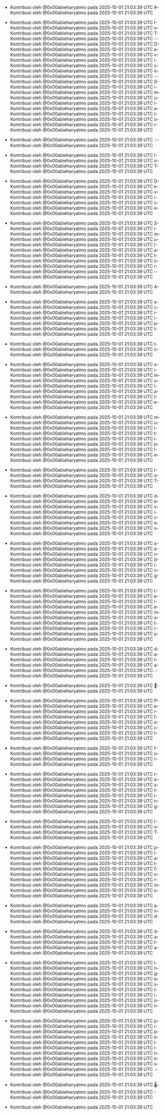 - Kontribusi oleh @0x00abieharyatmo pada 2025-10-01 21:03:39 UTC
#- Kontribusi oleh @0x00abieharyatmo pada 2025-10-01 21:03:39 UTC
 - Kontribusi oleh @0x00abieharyatmo pada 2025-10-01 21:03:39 UTC
I- Kontribusi oleh @0x00abieharyatmo pada 2025-10-01 21:03:39 UTC
o- Kontribusi oleh @0x00abieharyatmo pada 2025-10-01 21:03:39 UTC
T- Kontribusi oleh @0x00abieharyatmo pada 2025-10-01 21:03:39 UTC
-- Kontribusi oleh @0x00abieharyatmo pada 2025-10-01 21:03:39 UTC
D- Kontribusi oleh @0x00abieharyatmo pada 2025-10-01 21:03:39 UTC
e- Kontribusi oleh @0x00abieharyatmo pada 2025-10-01 21:03:39 UTC
v- Kontribusi oleh @0x00abieharyatmo pada 2025-10-01 21:03:39 UTC
i- Kontribusi oleh @0x00abieharyatmo pada 2025-10-01 21:03:39 UTC
c- Kontribusi oleh @0x00abieharyatmo pada 2025-10-01 21:03:39 UTC
e- Kontribusi oleh @0x00abieharyatmo pada 2025-10-01 21:03:39 UTC
-- Kontribusi oleh @0x00abieharyatmo pada 2025-10-01 21:03:39 UTC
S- Kontribusi oleh @0x00abieharyatmo pada 2025-10-01 21:03:39 UTC
i- Kontribusi oleh @0x00abieharyatmo pada 2025-10-01 21:03:39 UTC
m- Kontribusi oleh @0x00abieharyatmo pada 2025-10-01 21:03:39 UTC
u- Kontribusi oleh @0x00abieharyatmo pada 2025-10-01 21:03:39 UTC
l- Kontribusi oleh @0x00abieharyatmo pada 2025-10-01 21:03:39 UTC
a- Kontribusi oleh @0x00abieharyatmo pada 2025-10-01 21:03:39 UTC
t- Kontribusi oleh @0x00abieharyatmo pada 2025-10-01 21:03:39 UTC
o- Kontribusi oleh @0x00abieharyatmo pada 2025-10-01 21:03:39 UTC
r- Kontribusi oleh @0x00abieharyatmo pada 2025-10-01 21:03:39 UTC

- Kontribusi oleh @0x00abieharyatmo pada 2025-10-01 21:03:39 UTC
💡- Kontribusi oleh @0x00abieharyatmo pada 2025-10-01 21:03:39 UTC
 - Kontribusi oleh @0x00abieharyatmo pada 2025-10-01 21:03:39 UTC
I- Kontribusi oleh @0x00abieharyatmo pada 2025-10-01 21:03:39 UTC
o- Kontribusi oleh @0x00abieharyatmo pada 2025-10-01 21:03:39 UTC
T- Kontribusi oleh @0x00abieharyatmo pada 2025-10-01 21:03:39 UTC
 - Kontribusi oleh @0x00abieharyatmo pada 2025-10-01 21:03:39 UTC
D- Kontribusi oleh @0x00abieharyatmo pada 2025-10-01 21:03:39 UTC
e- Kontribusi oleh @0x00abieharyatmo pada 2025-10-01 21:03:39 UTC
v- Kontribusi oleh @0x00abieharyatmo pada 2025-10-01 21:03:39 UTC
i- Kontribusi oleh @0x00abieharyatmo pada 2025-10-01 21:03:39 UTC
c- Kontribusi oleh @0x00abieharyatmo pada 2025-10-01 21:03:39 UTC
e- Kontribusi oleh @0x00abieharyatmo pada 2025-10-01 21:03:39 UTC
 - Kontribusi oleh @0x00abieharyatmo pada 2025-10-01 21:03:39 UTC
S- Kontribusi oleh @0x00abieharyatmo pada 2025-10-01 21:03:39 UTC
i- Kontribusi oleh @0x00abieharyatmo pada 2025-10-01 21:03:39 UTC
m- Kontribusi oleh @0x00abieharyatmo pada 2025-10-01 21:03:39 UTC
u- Kontribusi oleh @0x00abieharyatmo pada 2025-10-01 21:03:39 UTC
l- Kontribusi oleh @0x00abieharyatmo pada 2025-10-01 21:03:39 UTC
a- Kontribusi oleh @0x00abieharyatmo pada 2025-10-01 21:03:39 UTC
t- Kontribusi oleh @0x00abieharyatmo pada 2025-10-01 21:03:39 UTC
o- Kontribusi oleh @0x00abieharyatmo pada 2025-10-01 21:03:39 UTC
r- Kontribusi oleh @0x00abieharyatmo pada 2025-10-01 21:03:39 UTC
:- Kontribusi oleh @0x00abieharyatmo pada 2025-10-01 21:03:39 UTC
 - Kontribusi oleh @0x00abieharyatmo pada 2025-10-01 21:03:39 UTC
A- Kontribusi oleh @0x00abieharyatmo pada 2025-10-01 21:03:39 UTC
 - Kontribusi oleh @0x00abieharyatmo pada 2025-10-01 21:03:39 UTC
s- Kontribusi oleh @0x00abieharyatmo pada 2025-10-01 21:03:39 UTC
c- Kontribusi oleh @0x00abieharyatmo pada 2025-10-01 21:03:39 UTC
r- Kontribusi oleh @0x00abieharyatmo pada 2025-10-01 21:03:39 UTC
i- Kontribusi oleh @0x00abieharyatmo pada 2025-10-01 21:03:39 UTC
p- Kontribusi oleh @0x00abieharyatmo pada 2025-10-01 21:03:39 UTC
t- Kontribusi oleh @0x00abieharyatmo pada 2025-10-01 21:03:39 UTC
 - Kontribusi oleh @0x00abieharyatmo pada 2025-10-01 21:03:39 UTC
t- Kontribusi oleh @0x00abieharyatmo pada 2025-10-01 21:03:39 UTC
o- Kontribusi oleh @0x00abieharyatmo pada 2025-10-01 21:03:39 UTC
 - Kontribusi oleh @0x00abieharyatmo pada 2025-10-01 21:03:39 UTC
s- Kontribusi oleh @0x00abieharyatmo pada 2025-10-01 21:03:39 UTC
i- Kontribusi oleh @0x00abieharyatmo pada 2025-10-01 21:03:39 UTC
m- Kontribusi oleh @0x00abieharyatmo pada 2025-10-01 21:03:39 UTC
u- Kontribusi oleh @0x00abieharyatmo pada 2025-10-01 21:03:39 UTC
l- Kontribusi oleh @0x00abieharyatmo pada 2025-10-01 21:03:39 UTC
a- Kontribusi oleh @0x00abieharyatmo pada 2025-10-01 21:03:39 UTC
t- Kontribusi oleh @0x00abieharyatmo pada 2025-10-01 21:03:39 UTC
e- Kontribusi oleh @0x00abieharyatmo pada 2025-10-01 21:03:39 UTC
 - Kontribusi oleh @0x00abieharyatmo pada 2025-10-01 21:03:39 UTC
m- Kontribusi oleh @0x00abieharyatmo pada 2025-10-01 21:03:39 UTC
u- Kontribusi oleh @0x00abieharyatmo pada 2025-10-01 21:03:39 UTC
l- Kontribusi oleh @0x00abieharyatmo pada 2025-10-01 21:03:39 UTC
t- Kontribusi oleh @0x00abieharyatmo pada 2025-10-01 21:03:39 UTC
i- Kontribusi oleh @0x00abieharyatmo pada 2025-10-01 21:03:39 UTC
p- Kontribusi oleh @0x00abieharyatmo pada 2025-10-01 21:03:39 UTC
l- Kontribusi oleh @0x00abieharyatmo pada 2025-10-01 21:03:39 UTC
e- Kontribusi oleh @0x00abieharyatmo pada 2025-10-01 21:03:39 UTC
 - Kontribusi oleh @0x00abieharyatmo pada 2025-10-01 21:03:39 UTC
I- Kontribusi oleh @0x00abieharyatmo pada 2025-10-01 21:03:39 UTC
o- Kontribusi oleh @0x00abieharyatmo pada 2025-10-01 21:03:39 UTC
T- Kontribusi oleh @0x00abieharyatmo pada 2025-10-01 21:03:39 UTC
 - Kontribusi oleh @0x00abieharyatmo pada 2025-10-01 21:03:39 UTC
d- Kontribusi oleh @0x00abieharyatmo pada 2025-10-01 21:03:39 UTC
e- Kontribusi oleh @0x00abieharyatmo pada 2025-10-01 21:03:39 UTC
v- Kontribusi oleh @0x00abieharyatmo pada 2025-10-01 21:03:39 UTC
i- Kontribusi oleh @0x00abieharyatmo pada 2025-10-01 21:03:39 UTC
c- Kontribusi oleh @0x00abieharyatmo pada 2025-10-01 21:03:39 UTC
e- Kontribusi oleh @0x00abieharyatmo pada 2025-10-01 21:03:39 UTC
s- Kontribusi oleh @0x00abieharyatmo pada 2025-10-01 21:03:39 UTC
 - Kontribusi oleh @0x00abieharyatmo pada 2025-10-01 21:03:39 UTC
s- Kontribusi oleh @0x00abieharyatmo pada 2025-10-01 21:03:39 UTC
e- Kontribusi oleh @0x00abieharyatmo pada 2025-10-01 21:03:39 UTC
n- Kontribusi oleh @0x00abieharyatmo pada 2025-10-01 21:03:39 UTC
d- Kontribusi oleh @0x00abieharyatmo pada 2025-10-01 21:03:39 UTC
i- Kontribusi oleh @0x00abieharyatmo pada 2025-10-01 21:03:39 UTC
n- Kontribusi oleh @0x00abieharyatmo pada 2025-10-01 21:03:39 UTC
g- Kontribusi oleh @0x00abieharyatmo pada 2025-10-01 21:03:39 UTC
 - Kontribusi oleh @0x00abieharyatmo pada 2025-10-01 21:03:39 UTC
t- Kontribusi oleh @0x00abieharyatmo pada 2025-10-01 21:03:39 UTC
e- Kontribusi oleh @0x00abieharyatmo pada 2025-10-01 21:03:39 UTC
l- Kontribusi oleh @0x00abieharyatmo pada 2025-10-01 21:03:39 UTC
e- Kontribusi oleh @0x00abieharyatmo pada 2025-10-01 21:03:39 UTC
m- Kontribusi oleh @0x00abieharyatmo pada 2025-10-01 21:03:39 UTC
e- Kontribusi oleh @0x00abieharyatmo pada 2025-10-01 21:03:39 UTC
t- Kontribusi oleh @0x00abieharyatmo pada 2025-10-01 21:03:39 UTC
r- Kontribusi oleh @0x00abieharyatmo pada 2025-10-01 21:03:39 UTC
y- Kontribusi oleh @0x00abieharyatmo pada 2025-10-01 21:03:39 UTC
 - Kontribusi oleh @0x00abieharyatmo pada 2025-10-01 21:03:39 UTC
d- Kontribusi oleh @0x00abieharyatmo pada 2025-10-01 21:03:39 UTC
a- Kontribusi oleh @0x00abieharyatmo pada 2025-10-01 21:03:39 UTC
t- Kontribusi oleh @0x00abieharyatmo pada 2025-10-01 21:03:39 UTC
a- Kontribusi oleh @0x00abieharyatmo pada 2025-10-01 21:03:39 UTC
.- Kontribusi oleh @0x00abieharyatmo pada 2025-10-01 21:03:39 UTC
 - Kontribusi oleh @0x00abieharyatmo pada 2025-10-01 21:03:39 UTC
📡- Kontribusi oleh @0x00abieharyatmo pada 2025-10-01 21:03:39 UTC
 - Kontribusi oleh @0x00abieharyatmo pada 2025-10-01 21:03:39 UTC
P- Kontribusi oleh @0x00abieharyatmo pada 2025-10-01 21:03:39 UTC
e- Kontribusi oleh @0x00abieharyatmo pada 2025-10-01 21:03:39 UTC
r- Kontribusi oleh @0x00abieharyatmo pada 2025-10-01 21:03:39 UTC
f- Kontribusi oleh @0x00abieharyatmo pada 2025-10-01 21:03:39 UTC
e- Kontribusi oleh @0x00abieharyatmo pada 2025-10-01 21:03:39 UTC
c- Kontribusi oleh @0x00abieharyatmo pada 2025-10-01 21:03:39 UTC
t- Kontribusi oleh @0x00abieharyatmo pada 2025-10-01 21:03:39 UTC
 - Kontribusi oleh @0x00abieharyatmo pada 2025-10-01 21:03:39 UTC
f- Kontribusi oleh @0x00abieharyatmo pada 2025-10-01 21:03:39 UTC
o- Kontribusi oleh @0x00abieharyatmo pada 2025-10-01 21:03:39 UTC
r- Kontribusi oleh @0x00abieharyatmo pada 2025-10-01 21:03:39 UTC
 - Kontribusi oleh @0x00abieharyatmo pada 2025-10-01 21:03:39 UTC
t- Kontribusi oleh @0x00abieharyatmo pada 2025-10-01 21:03:39 UTC
e- Kontribusi oleh @0x00abieharyatmo pada 2025-10-01 21:03:39 UTC
s- Kontribusi oleh @0x00abieharyatmo pada 2025-10-01 21:03:39 UTC
t- Kontribusi oleh @0x00abieharyatmo pada 2025-10-01 21:03:39 UTC
i- Kontribusi oleh @0x00abieharyatmo pada 2025-10-01 21:03:39 UTC
n- Kontribusi oleh @0x00abieharyatmo pada 2025-10-01 21:03:39 UTC
g- Kontribusi oleh @0x00abieharyatmo pada 2025-10-01 21:03:39 UTC
 - Kontribusi oleh @0x00abieharyatmo pada 2025-10-01 21:03:39 UTC
I- Kontribusi oleh @0x00abieharyatmo pada 2025-10-01 21:03:39 UTC
o- Kontribusi oleh @0x00abieharyatmo pada 2025-10-01 21:03:39 UTC
T- Kontribusi oleh @0x00abieharyatmo pada 2025-10-01 21:03:39 UTC
 - Kontribusi oleh @0x00abieharyatmo pada 2025-10-01 21:03:39 UTC
p- Kontribusi oleh @0x00abieharyatmo pada 2025-10-01 21:03:39 UTC
l- Kontribusi oleh @0x00abieharyatmo pada 2025-10-01 21:03:39 UTC
a- Kontribusi oleh @0x00abieharyatmo pada 2025-10-01 21:03:39 UTC
t- Kontribusi oleh @0x00abieharyatmo pada 2025-10-01 21:03:39 UTC
f- Kontribusi oleh @0x00abieharyatmo pada 2025-10-01 21:03:39 UTC
o- Kontribusi oleh @0x00abieharyatmo pada 2025-10-01 21:03:39 UTC
r- Kontribusi oleh @0x00abieharyatmo pada 2025-10-01 21:03:39 UTC
m- Kontribusi oleh @0x00abieharyatmo pada 2025-10-01 21:03:39 UTC
s- Kontribusi oleh @0x00abieharyatmo pada 2025-10-01 21:03:39 UTC
 - Kontribusi oleh @0x00abieharyatmo pada 2025-10-01 21:03:39 UTC
a- Kontribusi oleh @0x00abieharyatmo pada 2025-10-01 21:03:39 UTC
n- Kontribusi oleh @0x00abieharyatmo pada 2025-10-01 21:03:39 UTC
d- Kontribusi oleh @0x00abieharyatmo pada 2025-10-01 21:03:39 UTC
 - Kontribusi oleh @0x00abieharyatmo pada 2025-10-01 21:03:39 UTC
d- Kontribusi oleh @0x00abieharyatmo pada 2025-10-01 21:03:39 UTC
a- Kontribusi oleh @0x00abieharyatmo pada 2025-10-01 21:03:39 UTC
t- Kontribusi oleh @0x00abieharyatmo pada 2025-10-01 21:03:39 UTC
a- Kontribusi oleh @0x00abieharyatmo pada 2025-10-01 21:03:39 UTC
 - Kontribusi oleh @0x00abieharyatmo pada 2025-10-01 21:03:39 UTC
i- Kontribusi oleh @0x00abieharyatmo pada 2025-10-01 21:03:39 UTC
n- Kontribusi oleh @0x00abieharyatmo pada 2025-10-01 21:03:39 UTC
g- Kontribusi oleh @0x00abieharyatmo pada 2025-10-01 21:03:39 UTC
e- Kontribusi oleh @0x00abieharyatmo pada 2025-10-01 21:03:39 UTC
s- Kontribusi oleh @0x00abieharyatmo pada 2025-10-01 21:03:39 UTC
t- Kontribusi oleh @0x00abieharyatmo pada 2025-10-01 21:03:39 UTC
i- Kontribusi oleh @0x00abieharyatmo pada 2025-10-01 21:03:39 UTC
o- Kontribusi oleh @0x00abieharyatmo pada 2025-10-01 21:03:39 UTC
n- Kontribusi oleh @0x00abieharyatmo pada 2025-10-01 21:03:39 UTC
 - Kontribusi oleh @0x00abieharyatmo pada 2025-10-01 21:03:39 UTC
p- Kontribusi oleh @0x00abieharyatmo pada 2025-10-01 21:03:39 UTC
i- Kontribusi oleh @0x00abieharyatmo pada 2025-10-01 21:03:39 UTC
p- Kontribusi oleh @0x00abieharyatmo pada 2025-10-01 21:03:39 UTC
e- Kontribusi oleh @0x00abieharyatmo pada 2025-10-01 21:03:39 UTC
l- Kontribusi oleh @0x00abieharyatmo pada 2025-10-01 21:03:39 UTC
i- Kontribusi oleh @0x00abieharyatmo pada 2025-10-01 21:03:39 UTC
n- Kontribusi oleh @0x00abieharyatmo pada 2025-10-01 21:03:39 UTC
e- Kontribusi oleh @0x00abieharyatmo pada 2025-10-01 21:03:39 UTC
s- Kontribusi oleh @0x00abieharyatmo pada 2025-10-01 21:03:39 UTC
.- Kontribusi oleh @0x00abieharyatmo pada 2025-10-01 21:03:39 UTC
 - Kontribusi oleh @0x00abieharyatmo pada 2025-10-01 21:03:39 UTC
🌡- Kontribusi oleh @0x00abieharyatmo pada 2025-10-01 21:03:39 UTC
️- Kontribusi oleh @0x00abieharyatmo pada 2025-10-01 21:03:39 UTC

- Kontribusi oleh @0x00abieharyatmo pada 2025-10-01 21:03:39 UTC
